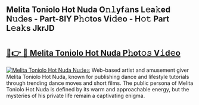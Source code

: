 ## Melita Toniolo Hot Nuda O𝚗𝚕yf𝚊ns L𝚎a𝚔ed N𝚞𝚍es - Part-8lY P𝚑𝚘tos Vi𝚍𝚎o - H𝚘𝚝 Part L𝚎a𝚔s JkrJD

# <h2><a href="http://kf5wsm.oniu.top/?m=Melita+Toniolo+Hot+Nuda">🔗👉 🔴 Melita Toniolo Hot Nuda P𝚑ot𝚘𝚜 V𝚒d𝚎o</a></h2>

[![Melita Toniolo Hot Nuda Nu𝚍e𝚜](https://i.imgur.com/0qMVB7G.gif)](http://kf5wsm.oniu.top/?m=Melita+Toniolo+Hot+Nuda)
Web-based artist and amusement giver Melita Toniolo Hot Nuda, known for publishing dance and lifestyle tutorials through trending dance moves and short films. The public persona of Melita Toniolo Hot Nuda is defined by its warm and approachable energy, but the mysteries of his private life remain a captivating enigma.  
